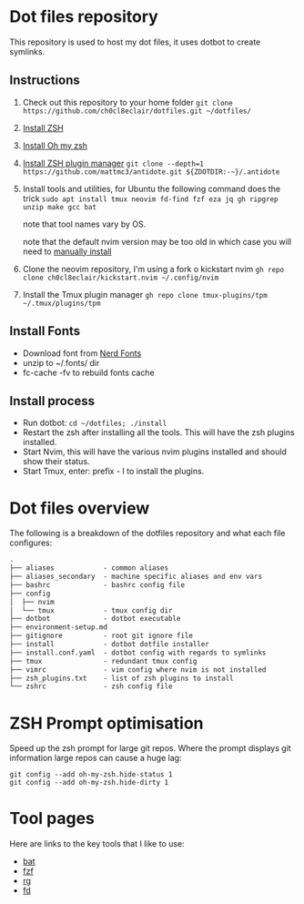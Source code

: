 # Dot files repository

This repository is used to host my dot files, it uses dotbot to create symlinks.

## Instructions

1. Check out this repository to your home folder `git clone https://github.com/ch0cl8eclair/dotfiles.git ~/dotfiles/`
2. [Install ZSH](https://github.com/ohmyzsh/ohmyzsh/wiki/Installing-ZSH)
3. [Install Oh my zsh](https://ohmyz.sh/#install)
4. [Install ZSH plugin manager](https://getantidote.github.io/)
    `git clone --depth=1 https://github.com/mattmc3/antidote.git ${ZDOTDIR:-~}/.antidote`
5. Install tools and utilities, for Ubuntu the following command does the trick
    `sudo apt install tmux neovim fd-find fzf eza jq gh ripgrep unzip make gcc bat`

    note that tool names vary by OS.

    note that the default nvim version may be too old in which case you will need to [manually install](https://blog.mikadifo.com/2024/05/how-to-install-or-upgrade-neovim-easy.html)
6. Clone the neovim repository, I'm using a fork o kickstart nvim
    `gh repo clone ch0cl8eclair/kickstart.nvim ~/.config/nvim`
7. Install the Tmux plugin manager
    `gh repo clone tmux-plugins/tpm ~/.tmux/plugins/tpm`

## Install Fonts

- Download font from [Nerd Fonts](https://www.nerdfonts.com/font-downloads)
- unzip to ~/.fonts/ dir
- fc-cache -fv to rebuild fonts cache

## Install process
- Run dotbot: `cd ~/dotfiles; ./install`
- Restart the zsh after installing all the tools. This will have the zsh plugins installed.
- Start Nvim, this will have the various nvim plugins installed and should show their status.
- Start Tmux, enter: prefix - I to install the plugins.

# Dot files overview

The following is a breakdown of the dotfiles repository and what each file configures:
```txt
.
├── aliases            - common aliases
├── aliases_secondary  - machine specific aliases and env vars
├── bashrc             - bashrc config file
├── config
│  ├── nvim
│  └── tmux            - tmux config dir
├── dotbot             - dotbot executable
├── environment-setup.md
├── gitignore          - root git ignore file
├── install            - dotbot dotfile installer
├── install.conf.yaml  - dotbot config with regards to symlinks
├── tmux               - redundant tmux config
├── vimrc              - vim config where nvim is not installed
├── zsh_plugins.txt    - list of zsh plugins to install
└── zshrc              - zsh config file
```
# ZSH Prompt optimisation

Speed up the zsh prompt for large git repos. Where the prompt displays git information large repos can cause a huge lag:
```shell
git config --add oh-my-zsh.hide-status 1
git config --add oh-my-zsh.hide-dirty 1
```

# Tool pages

Here are links to the key tools that I like to use:
- [bat](https://github.com/sharkdp/bat)
- [fzf](https://github.com/junegunn/fzf)
- [rg](https://github.com/BurntSushi/ripgrep)
- [fd](https://github.com/sharkdp/fd)

